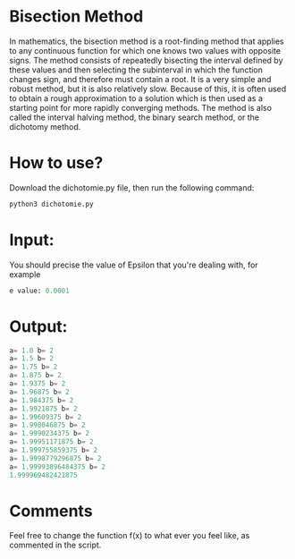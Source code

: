 # Bisection Method
In mathematics, the bisection method is a root-finding method that applies to any continuous function for which one knows two values with opposite signs. The method consists of repeatedly bisecting the interval defined by these values and then selecting the subinterval in which the function changes sign, and therefore must contain a root. It is a very simple and robust method, but it is also relatively slow. Because of this, it is often used to obtain a rough approximation to a solution which is then used as a starting point for more rapidly converging methods. The method is also called the interval halving method, the binary search method, or the dichotomy method.
# How to use?
Download the dichotomie.py file, then run the following command:
```python
python3 dichotomie.py
```
# Input:
You should precise the value of Epsilon that you're dealing with, for example
```python
e value: 0.0001
```
# Output:
```python
a= 1.0 b= 2
a= 1.5 b= 2
a= 1.75 b= 2
a= 1.875 b= 2
a= 1.9375 b= 2
a= 1.96875 b= 2
a= 1.984375 b= 2
a= 1.9921875 b= 2
a= 1.99609375 b= 2
a= 1.998046875 b= 2
a= 1.9990234375 b= 2
a= 1.99951171875 b= 2
a= 1.999755859375 b= 2
a= 1.9998779296875 b= 2
a= 1.99993896484375 b= 2
1.999969482421875
```
# Comments
Feel free to change the function f(x) to what ever you feel like, as commented in the script.
